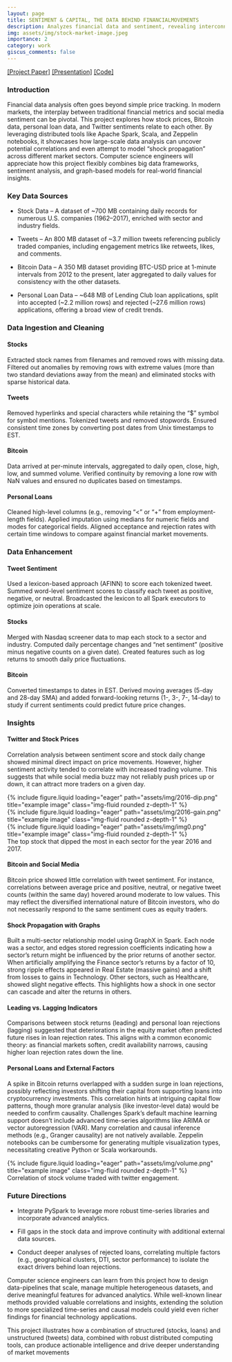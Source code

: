 ```yaml
---
layout: page
title: SENTIMENT & CAPITAL, THE DATA BEHIND FINANCIALMOVEMENTS
description: Analyzes financial data and sentiment, revealing interconnections across stocks, Bitcoin, loans.
img: assets/img/stock-market-image.jpeg
importance: 2
category: work
giscus_comments: false
---
```


[[Project Paper]](https://satyachillale.github.io/assets/pdf/BDAD_Project_report.pdf) [[Presentation]](https://satyachillale.github.io/assets/pdf/BDAD_presentation.pdf) [[Code]](https://github.com/satyachillale/stockmarket-analysis)

### Introduction

Financial data analysis often goes beyond simple price tracking. In modern markets, the interplay between traditional financial metrics and social media sentiment can be pivotal. This project explores how stock prices, Bitcoin data, personal loan data, and Twitter sentiments relate to each other. By leveraging distributed tools like Apache Spark, Scala, and Zeppelin notebooks, it showcases how large-scale data analysis can uncover potential correlations and even attempt to model “shock propagation” across different market sectors. Computer science engineers will appreciate how this project flexibly combines big data frameworks, sentiment analysis, and graph-based models for real-world financial insights.

### Key Data Sources

- Stock Data – A dataset of ~700 MB containing daily records for numerous U.S. companies (1962–2017), enriched with sector and industry fields.

- Tweets – An 800 MB dataset of ~3.7 million tweets referencing publicly traded companies, including engagement metrics like retweets, likes, and comments.

- Bitcoin Data – A 350 MB dataset providing BTC-USD price at 1-minute intervals from 2012 to the present, later aggregated to daily values for consistency with the other datasets.

- Personal Loan Data – ~648 MB of Lending Club loan applications, split into accepted (~2.2 million rows) and rejected (~27.6 million rows) applications, offering a broad view of credit trends.

### Data Ingestion and Cleaning

#### Stocks
Extracted stock names from filenames and removed rows with missing data.
Filtered out anomalies by removing rows with extreme values (more than two standard deviations away from the mean) and eliminated stocks with sparse historical data.

#### Tweets
Removed hyperlinks and special characters while retaining the “$” symbol for symbol mentions.
Tokenized tweets and removed stopwords.
Ensured consistent time zones by converting post dates from Unix timestamps to EST.

#### Bitcoin
Data arrived at per-minute intervals, aggregated to daily open, close, high, low, and summed volume.
Verified continuity by removing a lone row with NaN values and ensured no duplicates based on timestamps.

#### Personal Loans
Cleaned high-level columns (e.g., removing “<” or “+” from employment-length fields).
Applied imputation using medians for numeric fields and modes for categorical fields.
Aligned acceptance and rejection rates with certain time windows to compare against financial market movements.

### Data Enhancement

#### Tweet Sentiment
Used a lexicon-based approach (AFINN) to score each tokenized tweet.
Summed word-level sentiment scores to classify each tweet as positive, negative, or neutral.
Broadcasted the lexicon to all Spark executors to optimize join operations at scale.

#### Stocks
Merged with Nasdaq screener data to map each stock to a sector and industry.
Computed daily percentage changes and “net sentiment” (positive minus negative counts on a given date).
Created features such as log returns to smooth daily price fluctuations.

#### Bitcoin
Converted timestamps to dates in EST.
Derived moving averages (5-day and 28-day SMA) and added forward-looking returns (1-, 3-, 7-, 14-day) to study if current sentiments could predict future price changes.

### Insights

#### Twitter and Stock Prices
Correlation analysis between sentiment score and stock daily change showed minimal direct impact on price movements. However, higher sentiment activity tended to correlate with increased trading volume. This suggests that while social media buzz may not reliably push prices up or down, it can attract more traders on a given day.

<div class="row">
    <div class="col-sm mt-3 mt-md-0">
        {% include figure.liquid loading="eager" path="assets/img/2016-dip.png" title="example image" class="img-fluid rounded z-depth-1" %}
    </div>
    <div class="col-sm mt-3 mt-md-0">
        {% include figure.liquid loading="eager" path="assets/img/2016-gain.png" title="example image" class="img-fluid rounded z-depth-1" %}
    </div>
    <div class="col-sm mt-3 mt-md-0">
        {% include figure.liquid loading="eager" path="assets/img/img0.png" title="example image" class="img-fluid rounded z-depth-1" %}
    </div>
</div>

<div class="caption">
    The top stock that dipped the most in each sector for the year 2016 and 2017.

</div>

#### Bitcoin and Social Media

Bitcoin price showed little correlation with tweet sentiment. For instance, correlations between average price and positive, neutral, or negative tweet counts (within the same day) hovered around moderate to low values. This may reflect the diversified international nature of Bitcoin investors, who do not necessarily respond to the same sentiment cues as equity traders.

#### Shock Propagation with Graphs

Built a multi-sector relationship model using GraphX in Spark. Each node was a sector, and edges stored regression coefficients indicating how a sector’s return might be influenced by the prior returns of another sector. When artificially amplifying the Finance sector’s returns by a factor of 10, strong ripple effects appeared in Real Estate (massive gains) and a shift from losses to gains in Technology. Other sectors, such as Healthcare, showed slight negative effects. This highlights how a shock in one sector can cascade and alter the returns in others.

#### Leading vs. Lagging Indicators

Comparisons between stock returns (leading) and personal loan rejections (lagging) suggested that deteriorations in the equity market often predicted future rises in loan rejection rates. This aligns with a common economic theory: as financial markets soften, credit availability narrows, causing higher loan rejection rates down the line.

#### Personal Loans and External Factors

A spike in Bitcoin returns overlapped with a sudden surge in loan rejections, possibly reflecting investors shifting their capital from supporting loans into cryptocurrency investments. This correlation hints at intriguing capital flow patterns, though more granular analysis (like investor-level data) would be needed to confirm causality.
Challenges
Spark’s default machine learning support doesn’t include advanced time-series algorithms like ARIMA or vector autoregression (VAR). Many correlation and causal inference methods (e.g., Granger causality) are not natively available.
Zeppelin notebooks can be cumbersome for generating multiple visualization types, necessitating creative Python or Scala workarounds.

<div class="row">
    <div class="col-sm mt-3 mt-md-0">
        {% include figure.liquid loading="eager" path="assets/img/volume.png" title="example image" class="img-fluid rounded z-depth-1" %}
    </div>
</div>

<div class="caption">
    Correlation of stock volume traded with twitter engagement. 
</div>

### Future Directions

- Integrate PySpark to leverage more robust time-series libraries and incorporate advanced analytics.

- Fill gaps in the stock data and improve continuity with additional external data sources.

- Conduct deeper analyses of rejected loans, correlating multiple factors (e.g., geographical clusters, DTI, sector performance) to isolate the exact drivers behind loan rejections.

Computer science engineers can learn from this project how to design data-pipelines that scale, manage multiple heterogeneous datasets, and derive meaningful features for advanced analytics. While well-known linear methods provided valuable correlations and insights, extending the solution to more specialized time-series and causal models could yield even richer findings for financial technology applications.

This project illustrates how a combination of structured (stocks, loans) and unstructured (tweets) data, combined with robust distributed computing tools, can produce actionable intelligence and drive deeper understanding of market movements